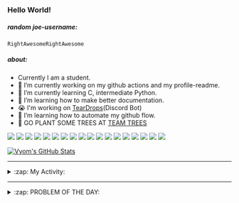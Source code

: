### Hello World!

##### random joe-username:
<!--DON'T REMOVE-->
<!--username:START-->
    RightAwesomeRightAwesome
<!--username:END-->


##### about:
- Currently I am a student.
- 🔭 I’m currently working on my github actions and my profile-readme. 
- 🌱 I’m currently learning C, intermediate Python.
- 🌱 I’m learning how to make better documentation.
- 😭 I'm working on [TearDrops](https://github.com/Vyvy-vi/TearDrops)(Discord Bot)
- 🌱 I’m learning how to automate my github flow.
- 🌱 GO PLANT SOME TREES AT [TEAM TREES](https://teamtrees.org/)

![](https://img.shields.io/badge/Editor-Vim-informational?style=flat&logo=Editor&logoColor=white&color=2bbc8a)
![](https://img.shields.io/badge/Editor-VScode-informational?style=flat&logo=<LOGO_NAME>&logoColor=white&color=2bbc8a)
![](https://img.shields.io/badge/OS-MacOS-informational?style=flat&logo=<LOGO_NAME>&logoColor=white&color=2bbc8a)
![](https://img.shields.io/badge/OS-Fedora-informational?style=flat&logo=<LOGO_NAME>&logoColor=white&color=2bbc8a)
![](https://img.shields.io/badge/OS-Ubuntu-informational?style=flat&logo=<LOGO_NAME>&logoColor=white&color=2bbc8a)
![](https://img.shields.io/badge/Tools-mysql-informational?style=flat&logo=<LOGO_NAME>&logoColor=white&color=2bbc8a)
![](https://img.shields.io/badge/Tools-MongoDB-informational?style=flat&logo=<LOGO_NAME>&logoColor=white&color=2bbc8a)
![](https://img.shields.io/badge/Tools-DiscordAPI-informational?style=flat&logo=<LOGO_NAME>&logoColor=white&color=2bbc8a)
![](https://img.shields.io/badge/Tools-GoogleAPIs-informational?style=flat&logo=<LOGO_NAME>&logoColor=white&color=2bbc8a)
![](https://img.shields.io/badge/Tools-ScikitLearn-informational?style=flat&logo=<LOGO_NAME>&logoColor=white&color=2bbc8a)
![](https://img.shields.io/badge/Tools-json-informational?style=flat&logo=<LOGO_NAME>&logoColor=white&color=2bbc8a)
![](https://img.shields.io/badge/Tools-Metasploit-informational?style=flat&logo=<LOGO_NAME>&logoColor=white&color=2bbc8a)
![](https://img.shields.io/badge/Shell-zsh-informational?style=flat&logo=<LOGO_NAME>&logoColor=white&color=2bbc8a)
![](https://img.shields.io/badge/Code-Python-informational?style=flat&logo=<LOGO_NAME>&logoColor=white&color=2bbc8a)
![](https://img.shields.io/badge/Code-Ruby-informational?style=flat&logo=<LOGO_NAME>&logoColor=white&color=2bbc8a)
![](https://img.shields.io/badge/Code-Processing-informational?style=flat&logo=<LOGO_NAME>&logoColor=white&color=2bbc8a)
![](https://img.shields.io/badge/Code-Arduino-informational?style=flat&logo=<LOGO_NAME>&logoColor=white&color=2bbc8a)
![](https://img.shields.io/badge/Graphics-Blender-informational?style=flat&logo=<LOGO_NAME>&logoColor=white&color=2bbc8a)

<a href="https://github.com/Vyvy-vi/Vyvy-vi">
  <img align="center" src="https://profile-readme-git-master.vyvy-vi.vercel.app/api?username=Vyvy-vi&show_icons=true&line_height=27&count_private=true&title_color=ffffff&text_color=c9cacc&icon_color=2bbc8a&bg_color=1d1f21" alt="Vyom's GitHub Stats" />
</a>

---
<details>
  <summary>:zap: My Activity:</summary>
  
<!--START_SECTION:waka-->
![Profile Views](http://img.shields.io/badge/Profile%20Views-11-blue)

**I'm an Early 🐤** 

```text
🌞 Morning    68 commits     ███████████░░░░░░░░░░░░░░   46.58% 
🌆 Daytime    26 commits     ████░░░░░░░░░░░░░░░░░░░░░   17.81% 
🌃 Evening    37 commits     ██████░░░░░░░░░░░░░░░░░░░   25.34% 
🌙 Night      15 commits     ██░░░░░░░░░░░░░░░░░░░░░░░   10.27%

```
📅 **I'm Most Productive on Monday** 

```text
Monday       42 commits     ███████░░░░░░░░░░░░░░░░░░   28.77% 
Tuesday      14 commits     ██░░░░░░░░░░░░░░░░░░░░░░░   9.59% 
Wednesday    11 commits     ██░░░░░░░░░░░░░░░░░░░░░░░   7.53% 
Thursday     12 commits     ██░░░░░░░░░░░░░░░░░░░░░░░   8.22% 
Friday       22 commits     ███░░░░░░░░░░░░░░░░░░░░░░   15.07% 
Saturday     23 commits     ████░░░░░░░░░░░░░░░░░░░░░   15.75% 
Sunday       22 commits     ███░░░░░░░░░░░░░░░░░░░░░░   15.07%

```


📊 **This Week I Spent My Time On** 

```text
🔥 Editors: 
Vim                      10 hrs 59 mins      █████████████████████░░░░   87.4% 
VS Code                  1 hr 13 mins        ██░░░░░░░░░░░░░░░░░░░░░░░   9.78% 
CLion                    21 mins             ░░░░░░░░░░░░░░░░░░░░░░░░░   2.82%

🐱‍💻 Projects: 
Unknown Project          6 hrs 14 mins       ████████████░░░░░░░░░░░░░   49.66% 
TearDrops                2 hrs 16 mins       ████░░░░░░░░░░░░░░░░░░░░░   18.06% 
EddieBot                 1 hr 59 mins        ████░░░░░░░░░░░░░░░░░░░░░   15.88% 
another-discord-bot      1 hr 13 mins        ██░░░░░░░░░░░░░░░░░░░░░░░   9.73% 
C                        21 mins             ░░░░░░░░░░░░░░░░░░░░░░░░░   2.82%

💻 Operating System: 
Mac                      11 hrs 11 mins      ██████████████████████░░░   89.04% 
Linux                    1 hr 22 mins        ██░░░░░░░░░░░░░░░░░░░░░░░   10.96%

```

**I Mostly Code in Python** 

```text
Python                   26 repos            ███████████████████░░░░░░   76.47% 
HTML                     2 repos             █░░░░░░░░░░░░░░░░░░░░░░░░   5.88% 
Processing               1 repo              ░░░░░░░░░░░░░░░░░░░░░░░░░   2.94% 
Swift                    1 repo              ░░░░░░░░░░░░░░░░░░░░░░░░░   2.94% 
JavaScript               1 repo              ░░░░░░░░░░░░░░░░░░░░░░░░░   2.94%

```



<!--END_SECTION:waka-->
</details>

---
<details>
  <summary>:zap: PROBLEM OF THE DAY:</summary>
    #TODO
<!--QOTD:START-->
<!--QOTD:END-->
</details>


